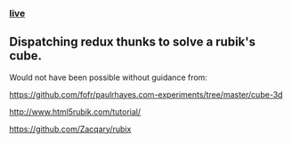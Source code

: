 ### [live](http://charliedieter.com/cube)

## Dispatching redux thunks to solve a rubik's cube.

Would not have been possible without guidance from:

https://github.com/fofr/paulrhayes.com-experiments/tree/master/cube-3d

http://www.html5rubik.com/tutorial/

https://github.com/Zacqary/rubix
